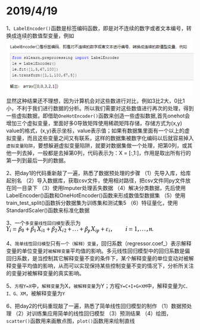 2019/4/19
===========
1、`LabelEncoder()`函数是标签编码函数，即是对不连续的数字或者文本编号，转换成连续的数值型变量，例如
![image text](https://github.com/guanyang123/100days/blob/master/image/1.4.PNG)  
显然这种结果还不理想，因为计算机会对这些数进行对比，例如3比2大，0比1小，不利于我们进行数据的分析。所以我们需要对这些数值进行再次的处理，得到一些虚拟数据，即借助`OneHotEncoder()`函数来创造一些虚拟数据,首先onehot会增加三个虚拟变量，里面好多0导致矩阵使用稀疏矩阵存储，存储方式为(x,y) value的格式，(x,y)表示坐标，value表示值；如果有数据集里面有一个以上的虚拟变量，而且这些变量之间又有联系，这样的数据集被数字化编码以后就容易掉入`虚拟变量陷阱`，要想躲避虚拟变量陷阱，就要对数据集做一个处理，把第0列，或其他一列去掉，一般都是去掉第0列，代码表示为：X = [:,1:]，作用是取出所有行的第一列到最后一列的数据。

2、把day1的代码重新敲了一遍，熟悉了数据预处理的步骤
（1）先导入库，给库起别名
（2）导入数据库，获取csv文件，使用相对路径，把csv文件同py文件放在同一目录下
（3）使用Imputer处理丢失数据
（4）解决分类数据，先后使用LabelEncoder()函数和OneHotEncoder()函数来形成数值型数据集
（5）使用train_test_split()函数拆分数据集为训练集和测试集5
（6）特征量化，使用StandardScaler()函数来标准化数据

3、一个`多变量线性回归模型`表示为
![image text](https://github.com/guanyang123/100days/blob/master/image/2.8.jpg)

4、`简单线性回归模型`只有`一个（解释）变量`，回归系数（regressor.coef_）表示解释变量的单位变量对`被解释变量`平均值的影响。多元线性回归模型中的回归系数是偏回归系数，是当控制其它解释变量不变的条件下，某个解释变量的单位变动对被解释变量平均值的影响，从而可以实现保持某些控制变量不变的情况下，分析所关注的变量对被解释变量的真实影响。

5、`方程Y=X`中，`解释变量`为X，`被解释变量`为Y；方程`Y=C+I+G+XM`中，解释变量为`C、I、G、XM`，被解释变量为`Y`

6、把day2的代码重现敲了一遍，熟悉了简单线性回归模型的制作
（1）数据预处理
（2）对训练集应用简单的线性回归模型
（3）预测结果
（4）绘图，`scatter()`函数用来画散点图，`plot()`函数用来绘制直线

 
